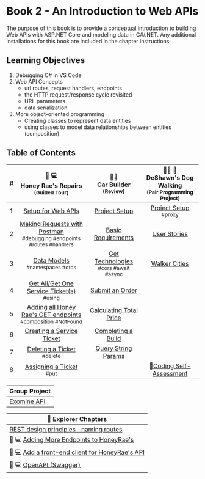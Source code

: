 # Book 2 - An Introduction to Web APIs
The purpose of this book is to provide a conceptual introduction to building Web APIs with ASP.NET Core and modeling data in C#/.NET. Any additional installations for this book are included in the chapter instructions.

## Learning Objectives
1. Debugging C# in VS Code
1. Web API Concepts
    <ul>
        <li>url routes, request handlers, endpoints</li>
        <li>the HTTP request/response cycle revisited</li>
        <li>URL parameters</li>
        <li>data serialization</li>
    </ul>
1. More object-oriented programming
    <ul>
        <li>Creating classes to represent data entities</li>
        <li>using classes to model data relationships between entities (composition)</li>
    </ul>

## Table of Contents

|#|🍯 💻<br>  Honey Rae's Repairs<br><sub>(Guided Tour)</sub> |🚙🚗 <br>Car Builder<br><sub>(Review)</sub> |🐕‍🦺 🐩<br> DeShawn's Dog Walking<br><sub>(Pair Programming Project)</sub>|
|:-:|:-:|:-:|:-:|
|1|[Setup for Web APIs](./chapters/web-api-setup.md)|[Project Setup](./chapters/car-builder-setup.md)|[Project Setup](./chapters/deshawns-setup.md)<br><sub style="font-size: 0.85rem;">#proxy</sub>|
|2|[Making Requests with Postman](./chapters/testing-web-api.md)  <br><sub style="font-size: 0.85rem;">#debugging #endpoints #routes #handlers</sub>|[Basic Requirements](./chapters/car-builder-basic-endpoints.md)|[User Stories](./chapters/deshawns-user-stories.md)|
|3|[Data Models](./chapters/defining-types-honey-raes.md) <br><sub style="font-size: 0.85rem;">#namespaces #dtos</sub>|[Get Technologies](./chapters/car-builder-client-requests-cors.md)<br><sub style="font-size: 0.85rem;">#cors #await #async</sub>|[Walker Cities](./chapters/deshawns-many-to-many.md)| 
|4|[Get All/Get One Service Ticket(s)](./chapters/honey-raes-get-tickets.md) <br><sub style="font-size: 0.85rem;">#using</sub>|[Submit an Order](./chapters/car-builder-submit-order.md)||
|5|[Adding all Honey Rae's GET endpoints](./chapters/honey-raes-get-emps-cust.md)<br><sub style="font-size: 0.85rem;">#composition #NotFound</sub>|[Calculating Total Price](./chapters/car-builder-related-data.md)||
|6| [Creating a Service Ticket](./chapters/honey-raes-create.md) |[Completing a Build](./chapters/car-builder-complete-build.md)||
|7| [Deleting a Ticket](./chapters/honey-raes-delete.md) <br><sub style="font-size: 0.85rem;">#delete</sub>|[Query String Params](./chapters/car-builder-query-string.md)|
|8| [Assigning a Ticket](./chapters/honey-rae-put.md) <br><sub style="font-size: 0.85rem;">#put</sub>||:potato:[Coding Self-Assessment](./chapters/coding-self-assessment.md)|

|Group Project|
|-|
|[Exomine API](./chapters/exomine-api.md)|


|:compass: Explorer Chapters|
|--|
|[REST design principles -naming routes](./chapters/rest-concepts.md)|
|🍯 💻 [Adding More Endpoints to HoneyRae's](./chapters/honey-rae-more-endpoints.md)|
|🍯 💻 [Add a front-end client for HoneyRae's API](./chapters/honey-rae-client.md)|
|🍯 💻 [OpenAPI (Swagger)](./chapters/honey-rae-open-api.md)|